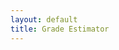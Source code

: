 ```yaml
---
layout: default
title: Grade Estimator
---
```


<script type="text/javascript" src="{{ site.baseurl }}/assets/brython.js"></script>

<script type="text/python">
from browser import document, html

class Grade_Projection:
    def __init__(self, W):
        self.upper_est = 0
        self.lower_est = 100
        self.weights = W
        self.known_grades = {}

    def add(self, x):
        if not x.type in self.weights.keys():
            return
        if not x.type in self.known_grades:
            self.known_grades[x.type] = []
        self.known_grades[x.type].append(x.score)
        return 

    def high_impact(self):
        highest_impact_item = None
        highest_impact_percentage = 0
        for type in self.weights.keys():
            weight = self.weights[type][0]
            number = self.weights[type][1]
            if type in self.known_grades:
                accounted_for = (len(self.known_grades[type])/number) * weight
                if weight-accounted_for > highest_impact_percentage:
                    highest_impact_item = type
                    highest_impact_percentage = weight-accounted_for
            else:
                if weight > highest_impact_percentage:
                    highest_impact_item = type
                    highest_impact_percentage = weight
        return highest_impact_item, highest_impact_percentage

    def project_grade(self):
        low_est = 0
        total_weight = 0
        for type in self.weights.keys():
            weight = self.weights[type][0]
            number = self.weights[type][1]
            if type in self.known_grades:
                for score in self.known_grades[type]:
                    total_impact = 1/number
                    total_weight += total_impact * weight
                    low_est += total_impact * score * weight

        high_est = low_est + (1-total_weight)
        return f"Low estimate: {low_est:.2f}, High estimate: {high_est:.2f}"

class Grade_Component:
    def __init__(self, type, score):
        self.type = type
        self.score = score

grade_projection = None

def initialize_projection(event):
    weights_str = document['weights'].value
    weights = eval(weights_str)
    global grade_projection
    grade_projection = Grade_Projection(weights)
    document['output'].html = "<h3>Grade projection initialized!</h3>"

def add_grade_item(event):
    type = document['type'].value
    score = float(document['score'].value)
    grade_component = Grade_Component(type, score)
    grade_projection.add(grade_component)
    document['output'].html = f"<h4>Added: {type} with score {score}</h4>"

def project_grade(event):
    projection = grade_projection.project_grade()
    document['output'].html = f"<h3>{projection}</h3>"

document <= html.INPUT(id="weights", type="text", value='{"Assignment": (0.4, 3), "Exam 1": (0.2, 1), "Final": (0.4, 1)}', style={'width': '50%'})
document <= html.BUTTON("Initialize Projection", id="initialize")
document["initialize"].bind("click", initialize_projection)

document <= html.BR()
document <= html.INPUT(id="type", type="text", placeholder="Type")
document <= html.INPUT(id="score", type="number", placeholder="Score")
document <= html.BUTTON("Add Grade Item", id="add")
document["add"].bind("click", add_grade_item)

document <= html.BR()
document <= html.BUTTON("Project Grade", id="project")
document["project"].bind("click", project_grade)

document <= html.DIV(id="output")
</script>
